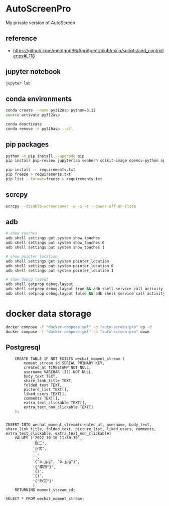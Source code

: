 # AutoScreenPro
My private version of AutoScreen

## reference

- <https://github.com/mnotgod96/AppAgent/blob/main/scripts/and_controller.py#L118>

## jupyter notebook

```bash
jupyter lab
```

## conda environments

```bash
conda create --name py312asp python=3.12
source activate py312asp

conda deactivate
conda remove -n py310asp --all
```

## pip packages

```bash
python -m pip install --upgrade pip
pip install pip-review jupyterlab seaborn scikit-image opencv-python opencv-contrib-python pyshine

pip install -r requirements.txt
pip freeze > requirements.txt
pip list --format=freeze > requirements.txt
```

## scrcpy

```bash
scrcpy --disable-screensaver -w -S -t --power-off-on-close
```

## adb

```bash
# show touches
adb shell settings get system show_touches
adb shell settings put system show_touches 0
adb shell settings put system show_touches 1

# show pointer location
adb shell settings get system pointer_location
adb shell settings put system pointer_location 0
adb shell settings put system pointer_location 1

# show debug layout
adb shell getprop debug.layout
adb shell setprop debug.layout true && adb shell service call activity 1599295570
adb shell setprop debug.layout false && adb shell service call activity 1599295570
```

# docker data storage

```bash
docker compose -f "docker-compose.yml" -p "auto-screen-pro" up -d
docker compose -f "docker-compose.yml" -p "auto-screen-pro" down
````

## Postgresql

```postgresql
    CREATE TABLE IF NOT EXISTS wechat_moment_stream (
        moment_stream_id SERIAL PRIMARY KEY,
        created_at TIMESTAMP NOT NULL,
        username VARCHAR (32) NOT NULL,
        body_text TEXT,
        share_link_title TEXT,
        folded_text TEXT,
        picture_list TEXT[],
        liked_users TEXT[],
        comments TEXT[],
        extra_text_clickable TEXT[],
        extra_text_non_clickable TEXT[]
    );


INSERT INTO wechat_moment_stream(created_at, username, body_text, share_link_title, folded_text, picture_list, liked_users, comments, extra_text_clickable, extra_text_non_clickable)
    VALUES ('2022-10-10 11:30:30',
            '张三',
            '正文',
            '',
            '',
            '{"a.jpg", "b.jpg"}',
            '{"李四"}',
            '{}',
            '{}',
            '{"昨天"}'
            )
    RETURNING moment_stream_id;

SELECT * FROM wechat_moment_stream;
```

